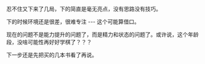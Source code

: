 忍不住又下来了几局，下的简直是毫无亮点，没有思路没有技巧。

下的时候环境还是很差，很难专注 --- 这个可能算借口。

现在的问题不是能力提升的问题了，而是精力和状态的问题了。或许说，这个年龄段，没啥可能性再好好学棋了？？？

下一步还是先把买的几本书看了再说。

